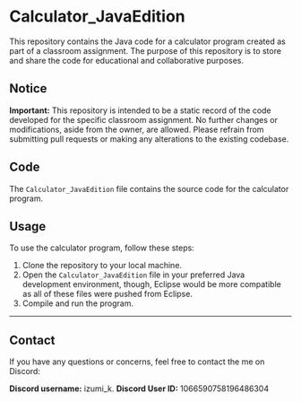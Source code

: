 # Calculator_JavaEdition

This repository contains the Java code for a calculator program created as part of a classroom assignment. The purpose of this repository is to store and share the code for educational and collaborative purposes.

## Notice

**Important:** This repository is intended to be a static record of the code developed for the specific classroom assignment. No further changes or modifications, aside from the owner, are allowed. Please refrain from submitting pull requests or making any alterations to the existing codebase.

## Code

The `Calculator_JavaEdition` file contains the source code for the calculator program.

## Usage

To use the calculator program, follow these steps:

1. Clone the repository to your local machine.
2. Open the `Calculator_JavaEdition` file in your preferred Java development environment, though, Eclipse would be more compatible as all of these files were pushed from Eclipse.
3. Compile and run the program.

---

## Contact

If you have any questions or concerns, feel free to contact the me on Discord:

**Discord username:** izumi_k.
**Discord User ID:** 1066590758196486304
